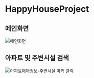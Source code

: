 # HappyHouseProject

## 메인화면
![메인화면](https://user-images.githubusercontent.com/71022555/145071112-493d6f6b-9670-40b2-9ed2-52014ef9ee3c.png)
<br>

## 아파트 및 주변시설 검색
![아파트매매정보-주변시설 마커 클릭](https://user-images.githubusercontent.com/71022555/145071330-8375c79f-d6a9-4c58-8560-e575edf48e3d.png)
